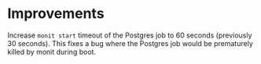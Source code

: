 # Improvements

Increase `monit start` timeout of the Postgres job to 60 seconds (previously 30
seconds). This fixes a bug where the Postgres job would be prematurely killed by
monit during boot.

